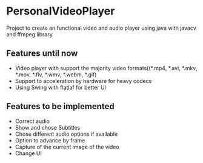# PersonalVideoPlayer

Project to create an functional video and audio player using java with javacv and ffmpeg library 

## Features until now
- Video player with support the majority video formats((*.mp4, *.avi, *.mkv, *.mov, *.flv, *.wmv, *.webm, *.gif)
- Support to acceleration by hardware for heavy codecs
- Using Swing with flatlaf for better UI

## Features to be implemented
- Correct audio
- Show and chose Subtitles
- Chose different audio options if available
- Option to advance by frame
- Capture of the current image of the video
- Change UI 

